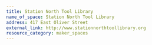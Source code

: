 ```yaml
---
title: Station North Tool Library
name_of_space: Station North Tool Library
address: 417 East Oliver Street
external_link: http://www.stationnorthtoollibrary.org
resource_category: maker_spaces
---
```



